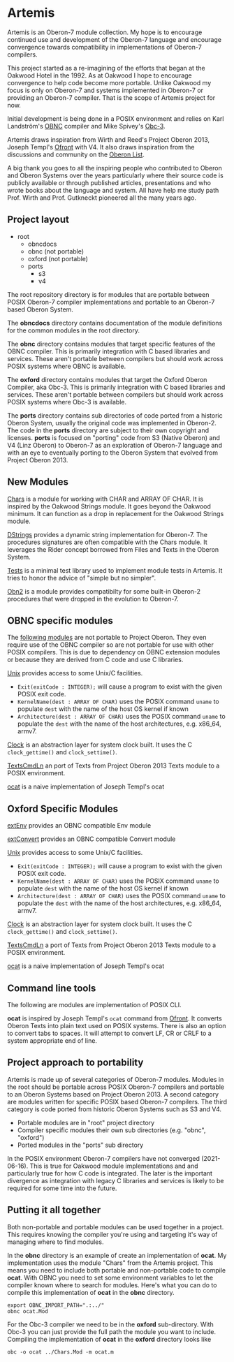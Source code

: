 Artemis
=======

Artemis is an Oberon-7 module collection. My hope is
to encourage continued use and development of the Oberon-7
language and encourage convergence towards compatibility
in implementations of Oberon-7 compilers. 

This project started as a re-imagining of the efforts that
began at the Oakwood Hotel in the 1992. As at Oakwood I hope
to encourage convergence to help code become more portable.
Unlike Oakwood my focus is only on Oberon-7 and systems
implemented in Oberon-7 or providing an Oberon-7 compiler.
That is the scope of Artemis project for now.

Initial development is being done in a POSIX environment and
relies on Karl Landström's [OBNC](https://miasap.se/obnc/) compiler
and Mike Spivey's [Obc-3](https://github.com/Spivoxity/obc-3).

Artemis draws inspiration from Wirth and Reed's Project Oberon 2013,
Joseph Templ's [Ofront](https://github.com/jtempl/ofront) with V4.
It also draws inspiration from the discussions and community on the 
[Oberon List](https://lists.inf.ethz.ch/mailman/listinfo/oberon).

A big thank you goes to all the inspiring people who contributed to
Oberon and Oberon Systems over the years particularly where their
source code is publicly available or through published articles,
presentations and who wrote books about the language and system.
All have help me study path Prof. Wirth and Prof. Gutkneckt
pioneered all the many years ago.


Project layout
--------------

- root
    - obncdocs
    - obnc (not portable)
    - oxford (not portable)
    - ports
        - s3
        - v4

The root repository directory is for modules that are
portable between POSIX Oberon-7 compiler implementations
and portable to an Oberon-7 based Oberon System. 

The __obncdocs__ directory contains documentation of the
module definitions for the common modules in the root directory.

The __obnc__ directory contains modules that target
specific features of the OBNC compiler. This is primarily
integration with C based libraries and services. These aren't
portable between compilers but should work across POSIX systems
where OBNC is available.

The __oxford__ directory contains modules that target the
Oxford Oberon Compiler, aka Obc-3. This is primarily
integration with C based libraries and services. These aren't
portable between compilers but should work across POSIX systems
where Obc-3 is available.

The __ports__ directory contains sub directories of code ported
from a historic Oberon System, usually the original code was
implemented in Oberon-2. The code in the __ports__ directory
are subject to their own copyright and licenses. __ports__
is focused on "porting" code from S3 (Native Oberon) and 
V4 (Linz Oberon) to Oberon-7 as an exploration of Oberon-7 language
and with an eye to eventually porting to the Oberon System
that evolved from Project Oberon 2013.


New Modules
-----------

[Chars](Chars.Mod) is a module for working with CHAR and
ARRAY OF CHAR.  It is inspired by the Oakwood Strings 
module. It goes beyond the Oakwood minimum.  It can function
as a drop in replacement for the Oakwood Strings module.

[DStrings](DStrings.Mod) provides a dynamic string implementation
for Oberon-7.  The procedures signatures are often 
compatible with the Chars module. It leverages the Rider
concept borrowed from Files and Texts in the Oberon System.

[Tests](Tests.Mod) is a minimal test library used to
implement module tests in Artemis. It tries to honor the
advice of "simple but no simpler".

[Obn2](Obn2.Mod) is a module provides compatibilty for some
built-in Oberon-2 procedures that were dropped in the evolution
to Oberon-7.


OBNC specific modules
---------------------

The [following modules](np/README.md) are not portable to Project Oberon.
They even require use of the OBNC compiler so are not portable for use
with other POSIX compilers. This is due to dependency on OBNC extension
modules or because they are derived from C code and use C libraries. 

[Unix](obnc/Unix.Mod) provides access to some Unix/C facilities.

- `Exit(exitCode : INTEGER);` will cause a program to exist with the given
   POSIX exit code.
- `KernelName(dest : ARRAY OF CHAR)` uses the POSIX command `uname` to populate
  `dest` with the name of the host OS kernel if known
- `Architecture(dest : ARRAY OF CHAR)` uses the POSIX command `uname` to
  populate the `dest` with the name of the host architectures, e.g. x86_64,
  armv7.

[Clock](obnc/Clock.Mod) is an abstraction layer for system clock built.
It uses the C `clock_gettime()` and `clock_settime()`.

[TextsCmdLn](obnc/TextsCmdLn.Mod) an port of Texts from
Project Oberon 2013 Texts module to a POSIX environment.

[ocat](obnc/ocat.Mod) is a naive implementation of Joseph Templ's ocat


Oxford Specific Modules
-----------------------

[extEnv](oxford/Env.m) provides an OBNC compatible Env module

[extConvert](oxford/Convert.m) provides an OBNC compatible Convert module

[Unix](oxford/Unix.m) provides access to some Unix/C facilities.

- `Exit(exitCode : INTEGER);` will cause a program to exist with the given
   POSIX exit code.
- `KernelName(dest : ARRAY OF CHAR)` uses the POSIX command `uname` to populate
  `dest` with the name of the host OS kernel if known
- `Architecture(dest : ARRAY OF CHAR)` uses the POSIX command `uname` to
  populate the `dest` with the name of the host architectures, e.g. x86_64,
  armv7.

[Clock](oxford/Clock.m) is an abstraction layer for system clock built.
It uses the C `clock_gettime()` and `clock_settime()`.

[TextsCmdLn](oxford/TextsCmdLn.m) a port of Texts from
Project Oberon 2013 Texts module to a POSIX environment.

[ocat](oxford/ocat.m) is a naive implementation of Joseph Templ's ocat


Command line tools
------------------

The following are modules are implementation of POSIX CLI.

**ocat** is inspired by Joseph Templ's `ocat` command from
[Ofront](https://github.com/jtempl/ofront).  It converts Oberon Texts
into plain text used on POSIX systems.  There is also an option to
convert tabs to spaces. It will attempt to convert LF, CR or CRLF to
a system appropriate end of line.


Project approach to portability
------------------------------

Artemis is made up of several categories of Oberon-7 modules.
Modules in the root should be portable across POSIX Oberon-7
compilers and portable to an Oberon Systems based on Project Oberon
2013. A second category are modules written for specific 
POSIX based Oberon-7 compilers. The third category is code 
ported from historic Oberon Systems such as S3 and V4.

- Portable modules are in "root" project directory
- Compiler specific modules their own sub directories (e.g. "obnc", "oxford")
- Ported modules in the "ports" sub directory

In the POSIX environment Oberon-7 compilers have not
converged (2021-06-16).  This is true for Oakwood module
implementations and and particularly true for
how C code is integrated. The later is the important
divergence as integration with legacy C libraries and services
is likely to be required for some time into the future.

Putting it all together
-----------------------

Both non-portable and portable modules can be used together in
a project. This requires knowing the compiler you're using and
targeting it's way of managing where to find modules.

In the __obnc__ directory is an example of create an implementation
of **ocat**. My implementation uses the module "Chars" from the
Artemis project. This means you need to include both portable and
non-portable code to compile **ocat**.  With OBNC you need to
set some environment variables to let the compiler known where to
search for modules. Here's what you can do to compile this
implementation of **ocat** in the __obnc__ directory.

~~~
export OBNC_IMPORT_PATH=".:../"
obnc ocat.Mod
~~~

For the Obc-3 compiler we need to be in the __oxford__ sub-directory.
With Obc-3 you can just provide the full path the module you want to
include. Compiling the implementation of **ocat** in the __oxford__
directory looks like

~~~
obc -o ocat ../Chars.Mod -m ocat.m
~~~


